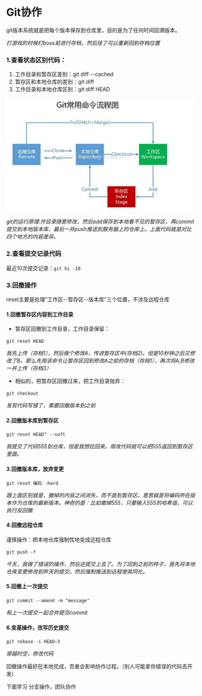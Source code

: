 # Git协作   

git版本系统就是把每个版本保存到仓库里，目的是为了任何时间回溯版本。

_打游戏的时候打boss前进行存档，然后挂了可以重新回到存档位置_  

### 1.查看状态区别代码：

1. 工作目录和暂存区差别：git diff --cached
2. 暂存区和本地仓库的差别：git diff
3. 工作目录和本地仓库区别：git diff HEAD

![](../images/g01.jpg)  

_git的运行原理:作目录随意修改，然后add保存到本地看不见的暂存区，再commit提交到本地版本库，最后一并push推送到服务器上的仓库上。上面代码就是对比四个地方的内容差异。_     

### 2.查看提交记录代码   

最近10次提交记录：``git hi -10``

### 3.回撤操作 

reset主要是处理“工作区--暂存区--版本库”三个位置，不涉及远程仓库  

#### 1.回撤暂存区内容到工作目录   

- 暂存区回撤到工作目录，工作目录保留：

``git reset HEAD``   

_我先上传（存档1），然后做个修改A，传进暂存区中(存档2)。但是10秒钟之后又修改了B。那么先用该命令让暂存区回到修改A之前的存档（存档1），再次将A,B修改一并上传（存档3）_     

- 相似的，把暂存区回撤过来，把工作目录抛弃：

``git checkout``   

_发现代码写错了，需要回撤版本到之前_

#### 2.回撤版本库到暂存区   

``git reset HEAD^ --soft``   

_我提交了代码555到仓库，但是我想拉回来。用改代码就可以把555返回到暂存区里面。_ 

#### 3.回撤版本库，放弃变更   

``git reset 编码 -hard``  

_跟上面区别就是，撤掉的内容之间消失，而不是到暂存区。意思就是将编码所在版本作为仓库的最新版本。神奇的是：比如撤掉555，只要输入555的哈希值，可以执行反回撤_ 

#### 4.回撤远程仓库

谨慎操作：把本地仓库强制性地变成远程仓库   

``git push -f``   

_今天，我做了错误的操作，然后还提交上去了。为了回到之前的样子，我先将本地仓库变更修改到昨天的提交。然后强制推送到远程使其同化。_    

#### 5.回撤上一次提交   

``git commit --amend -m "message"``   

_和上一次提交一起合并提交commit_  

#### 6.变基操作，改写历史提交     

``git rebase -i HEAD~3``   

_穿越时空，修改代码_   

回撤操作最好在本地完成，否者会影响协作过程。（别人可能拿你错误的代码去开发）  





下面学习  分支操作，团队协作  











